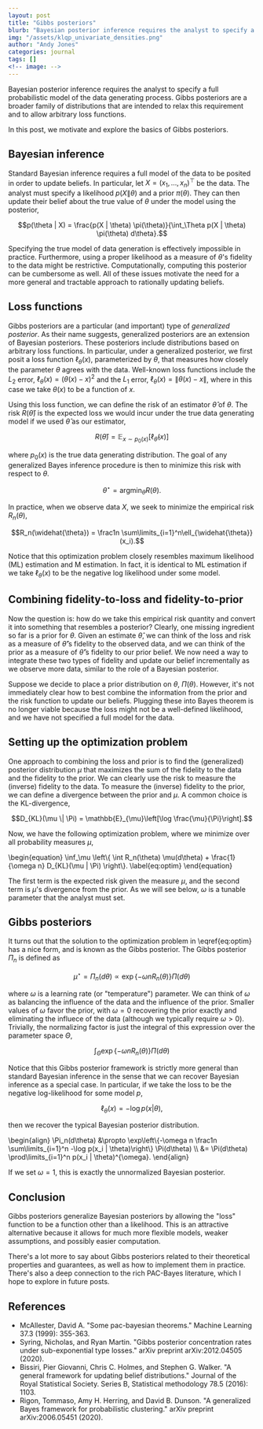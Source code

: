 ```yaml
---
layout: post
title: "Gibbs posteriors"
blurb: "Bayesian posterior inference requires the analyst to specify a full probabilistic model of the data generating process. Gibbs posteriors are a broader family of distributions that are intended to relax this requirement and to allow arbitrary loss functions."
img: "/assets/klqp_univariate_densities.png"
author: "Andy Jones"
categories: journal
tags: []
<!-- image: -->
---
```


Bayesian posterior inference requires the analyst to specify a full probabilistic model of the data generating process. Gibbs posteriors are a broader family of distributions that are intended to relax this requirement and to allow arbitrary loss functions.

In this post, we motivate and explore the basics of Gibbs posteriors.

## Bayesian inference

Standard Bayesian inference requires a full model of the data to be posited in order to update beliefs. In particular, let $X = (x_1, \dots, x_n)^\top$ be the data. The analyst must specify a likelihood $p(X \| \theta)$ and a prior $\pi(\theta)$. They can then update their belief about the true value of $\theta$ under the model using the posterior,

$$p(\theta | X) = \frac{p(X | \theta) \pi(\theta)}{\int_\Theta p(X | \theta) \pi(\theta) d\theta}.$$

Specifying the true model of data generation is effectively impossible in practice. Furthermore, using a proper likelihood as a measure of $\theta$'s fidelity to the data might be restrictive. Computationally, computing this posterior can be cumbersome as well. All of these issues motivate the need for a more general and tractable approach to rationally updating beliefs.

## Loss functions

Gibbs posteriors are a particular (and important) type of *generalized posterior*. As their name suggests, generalized posteriors are an extension of Bayesian posteriors. These posteriors include distributions based on arbitrary loss functions. In particular, under a generalized posterior, we first posit a loss function $\ell_\theta(x)$, parameterized by $\theta$, that measures how closely the parameter $\theta$ agrees with the data. Well-known loss functions include the $L_2$ error, $\ell_\theta(x) = (\theta(x) - x)^2$ and the $L_1$ error, $\ell_\theta(x) = \|\theta(x) - x\|$, where in this case we take $\theta(x)$ to be a function of $x$.

Using this loss function, we can define the risk of an estimator $\widehat{\theta}$ of $\theta$. The risk $R(\widehat{\theta})$ is the expected loss we would incur under the true data generating model if we used $\widehat{\theta}$ as our estimator,

$$R(\widehat{\theta}) = \mathbb{E}_{x \sim p_0(x)}\left[\ell_{\widehat{\theta}}(x)\right]$$

where $p_0(x)$ is the true data generating distribution. The goal of any generalized Bayes inference procedure is then to minimize this risk with respect to $\theta$. 

$$\theta^\star = \text{arg}\min_{\theta}R(\theta).$$

In practice, when we observe data $X$, we seek to minimize the empirical risk $R_n(\theta)$,

$$R_n(\widehat{\theta}) = \frac1n \sum\limits_{i=1}^n\ell_{\widehat{\theta}}(x_i).$$

Notice that this optimization problem closely resembles maximum likelihood (ML) estimation and M estimation. In fact, it is identical to ML estimation if we take $\ell_{\theta}(x)$ to be the negative log likelihood under some model.

## Combining fidelity-to-loss and fidelity-to-prior

Now the question is: how do we take this empirical risk quantity and convert it into something that resembles a posterior? Clearly, one missing ingredient so far is a prior for $\theta$. Given an estimate $\widehat{\theta}$, we can think of the loss and risk as a measure of $\widehat{\theta}$'s fidelity to the observed data, and we can think of the prior as a measure of $\widehat{\theta}$'s fidelity to our prior belief. We now need a way to integrate these two types of fidelity and update our belief incrementally as we observe more data, similar to the role of a Bayesian posterior.

Suppose we decide to place a prior distribution on $\theta$, $\Pi(\theta)$. However, it's not immediately clear how to best combine the information from the prior and the risk function to update our beliefs. Plugging these into Bayes theorem is no longer viable because the loss might not be a well-defined likelihood, and we have not specified a full model for the data.

## Setting up the optimization problem

One approach to combining the loss and prior is to find the (generalized) posterior distribution $\mu$ that maximizes the sum of the fidelity to the data and the fidelity to the prior. We can clearly use the risk to measure the (inverse) fidelity to the data. To measure the (inverse) fidelity to the prior, we can define a divergence between the prior and $\mu$. A common choice is the KL-divergence,

$$D_{KL}(\mu \| \Pi) = \mathbb{E}_{\mu}\left[\log \frac{\mu}{\Pi}\right].$$

Now, we have the following optimization problem, where we minimize over all probability measures $\mu$,

\begin{equation} \inf_\mu \left\\{ \int R_n(\theta) \mu(d\theta) + \frac{1}{\omega n} D_{KL}(\mu \| \Pi) \right\\}. \label{eq:optim} \end{equation}

The first term is the expected risk given the measure $\mu$, and the second term is $\mu$'s divergence from the prior. As we will see below, $\omega$ is a tunable parameter that the analyst must set.

## Gibbs posteriors

It turns out that the solution to the optimization problem in \eqref{eq:optim} has a nice form, and is known as the Gibbs posterior. The Gibbs posterior $\Pi_n$ is defined as

$$\mu^\star = \Pi_n(d\theta) \propto \exp\{-\omega n R_n(\theta)\} \Pi(d\theta)$$

where $\omega$ is a learning rate (or "temperature") parameter. We can think of $\omega$ as balancing the influence of the data and the influence of the prior. Smaller values of $\omega$ favor the prior, with $\omega=0$ recovering the prior exactly and eliminating the influece of the data (although we typically require $\omega > 0$). Trivially, the normalizing factor is just the integral of this expression over the parameter space $\Theta$,

$$\int_\Theta \exp\{-\omega n R_n(\theta)\} \Pi(d\theta)$$

Notice that this Gibbs posterior framework is strictly more general than standard Bayesian inference in the sense that we can recover Bayesian inference as a special case. In particular, if we take the loss to be the negative log-likelihood for some model $p$,

$$\ell_\theta(x) = -\log p(x | \theta),$$

then we recover the typical Bayesian posterior distribution.

\begin{align} \Pi_n(d\theta) &\propto \exp\left\\{-\omega n \frac1n \sum\limits_{i=1}^n -\log p(x_i \| \theta)\right\\} \Pi(d\theta) \\\ &= \Pi(d\theta) \prod\limits_{i=1}^n p(x_i \| \theta)^{\omega}. \end{align}

If we set $\omega=1$, this is exactly the unnormalized Bayesian posterior.


## Conclusion

Gibbs posteriors generalize Bayesian posteriors by allowing the "loss" function to be a function other than a likelihood. This is an attractive alternative because it allows for much more flexible models, weaker assumptions, and possibly easier computation.

There's a lot more to say about Gibbs posteriors related to their theoretical properties and guarantees, as well as how to implement them in practice. There's also a deep connection to the rich PAC-Bayes literature, which I hope to explore in future posts.

## References
- McAllester, David A. "Some pac-bayesian theorems." Machine Learning 37.3 (1999): 355-363.
- Syring, Nicholas, and Ryan Martin. "Gibbs posterior concentration rates under sub-exponential type losses." arXiv preprint arXiv:2012.04505 (2020).
- Bissiri, Pier Giovanni, Chris C. Holmes, and Stephen G. Walker. "A general framework for updating belief distributions." Journal of the Royal Statistical Society. Series B, Statistical methodology 78.5 (2016): 1103.
- Rigon, Tommaso, Amy H. Herring, and David B. Dunson. "A generalized Bayes framework for probabilistic clustering." arXiv preprint arXiv:2006.05451 (2020).
